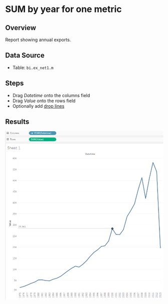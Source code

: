 # SUM by year for one metric

## Overview

Report showing annual exports.

## Data Source

* Table: `bi.ex_net1.m`

## Steps

- Drag _Datetime_ onto the columns field
- Drag _Value_ onto the rows field
- Optionally add [drop lines](comparision_of_two_metrics_at_one_bar_graph.md#drop-lines)

## Results

![](../images/sum_by_year.png)
